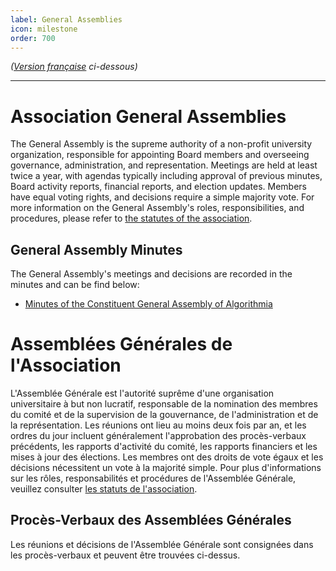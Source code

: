 ```yaml
---
label: General Assemblies
icon: milestone
order: 700
---
```

*([Version française](#vf) ci-dessous)*

---

# Association General Assemblies
The General Assembly is the supreme authority of a non-profit university organization, responsible for appointing Board members and overseeing governance, administration, and representation. Meetings are held at least twice a year, with agendas typically including approval of previous minutes, Board activity reports, financial reports, and election updates. Members have equal voting rights, and decisions require a simple majority vote. For more information on the General Assembly's roles, responsibilities, and procedures, please refer to [the statutes of the association](/about/statutes.md).

## General Assembly Minutes
The General Assembly's meetings and decisions are recorded in the minutes and can be find below:

- [Minutes of the Constituent General Assembly of Algorithmia](/documents/minutes-founding-Algorithmia-20230310.pdf)

# <a id="vf"></a>Assemblées Générales de l'Association
L'Assemblée Générale est l'autorité suprême d'une organisation universitaire à but non lucratif, responsable de la nomination des membres du comité et de la supervision de la gouvernance, de l'administration et de la représentation. Les réunions ont lieu au moins deux fois par an, et les ordres du jour incluent généralement l'approbation des procès-verbaux précédents, les rapports d'activité du comité, les rapports financiers et les mises à jour des élections. Les membres ont des droits de vote égaux et les décisions nécessitent un vote à la majorité simple. Pour plus d'informations sur les rôles, responsabilités et procédures de l'Assemblée Générale, veuillez consulter [les statuts de l'association](/about/statutes.md).

## Procès-Verbaux des Assemblées Générales
Les réunions et décisions de l'Assemblée Générale sont consignées dans les procès-verbaux et peuvent être trouvées ci-dessus.